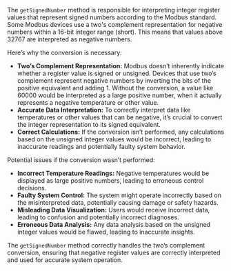 The `getSignedNumber` method is responsible for interpreting integer register values that represent signed numbers according to the Modbus standard. Some Modbus devices use a two's complement representation for negative numbers within a 16-bit integer range (short). This means that values above 32767 are interpreted as negative numbers.

Here’s why the conversion is necessary:

*   **Two’s Complement Representation:** Modbus doesn’t inherently indicate whether a register value is signed or unsigned. Devices that use two’s complement represent negative numbers by inverting the bits of the positive equivalent and adding 1.  Without the conversion, a value like 60000 would be interpreted as a large positive number, when it actually represents a negative temperature or other value.
*   **Accurate Data Interpretation:**  To correctly interpret data like temperatures or other values that can be negative, it’s crucial to convert the integer representation to its signed equivalent.
*   **Correct Calculations:** If the conversion isn’t performed, any calculations based on the unsigned integer values would be incorrect, leading to inaccurate readings and potentially faulty system behavior.

Potential issues if the conversion wasn’t performed:

*   **Incorrect Temperature Readings:** Negative temperatures would be displayed as large positive numbers, leading to erroneous control decisions.
*   **Faulty System Control:** The system might operate incorrectly based on the misinterpreted data, potentially causing damage or safety hazards.
*   **Misleading Data Visualization:**  Users would receive incorrect data, leading to confusion and potentially incorrect diagnoses.
*   **Erroneous Data Analysis:** Any data analysis based on the unsigned integer values would be flawed, leading to inaccurate insights.

The `getSignedNumber` method correctly handles the two’s complement conversion, ensuring that negative register values are correctly interpreted and used for accurate system operation.